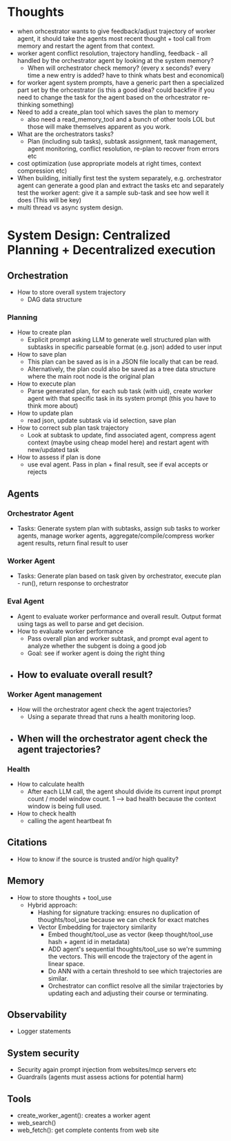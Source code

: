 # Thoughts
- when orhcestrator wants to give feedback/adjust trajectory of worker agent, it should take the agents most recent thought + tool call from memory and restart the agent from that context.
- worker agent conflict resolution, trajectory handling, feedback - all handled by the orchestrator agent by looking at the system memory?
    - When will orchestrator check memory? (every x seconds? every time a new entry is added? have to think whats best and economical)
- for worker agent system prompts, have a generic part then a specialized part set by the orhcestrator (is this a good idea? could backfire if you need to change the task for the agent based on the orhcestrator re-thinking something)
- Need to add a create_plan tool which saves the plan to memory
    - also need a read_memory_tool and a bunch of other tools LOL but those will make themselves apparent as you work.
- What are the orchestrators tasks?
    - Plan (including sub tasks), subtask assignment, task management, agent monitoring, conflict resolution, re-plan to recover from errors etc
- cost optimization (use appropriate models at right times, context compression etc)
- When building, initially first test the system separately, e.g. orchestrator agent can generate a good plan and extract the tasks etc and separately test the worker agent: give it a sample sub-task and see how well it does (This will be key)
- multi thread vs async system design.


# System Design: Centralized Planning + Decentralized execution

## Orchestration
- How to store overall system trajectory
    - DAG data structure
### Planning
- How to create plan
    - Explicit prompt asking LLM to generate well structured plan with subtasks in specific parseable format (e.g. json) added to user input 
- How to save plan
    - This plan can be saved as is in a JSON file locally that can be read. 
    - Alternatively, the plan could also be saved as a tree data structure where the main root node is the original plan
- How to execute plan
    - Parse generated plan, for each sub task (with uid), create worker agent with that specific task in its system prompt (this you have to think more about)
- How to update plan
    - read json, update subtask via id selection, save plan
- How to correct sub plan task trajectory
    - Look at subtask to update, find associated agent, compress agent context (maybe using cheap model here) and restart agent with new/updated task 
- How to assess if plan is done
    - use eval agent. Pass in plan + final result, see if eval accepts or rejects

## Agents
### Orchestrator Agent
- Tasks: Generate system plan with subtasks, assign sub tasks to worker agents, manage worker agents, aggregate/compile/compress worker agent results, return final result to user
### Worker Agent
- Tasks: Generate plan based on task given by orchestrator, execute plan - run(), return response to orchestrator
### Eval Agent
- Agent to evaluate worker performance and overall result. Output format using tags as well to parse and get decision.
- How to evaluate worker performance
    - Pass overall plan and worker subtask, and prompt eval agent to analyze whether the subgent is doing a good job
    - Goal: see if worker agent is doing the right thing
- How to evaluate overall result?
    - 
### Worker Agent management 
- How will the orchestrator agent check the agent trajectories?
    - Using a separate thread that runs a health monitoring loop.
- When will the orchestrator agent check the agent trajectories?
    - 

### Health
- How to calculate health
    - After each LLM call, the agent should divide its current input prompt count / model window count. 1 --> bad health because the context window is being full used. 
- How to check health
    - calling the agent heartbeat fn

## Citations
- How to know if the source is trusted and/or high quality? 

## Memory
- How to store thoughts + tool_use
    - Hybrid approach: 
        - Hashing for signature tracking: ensures no duplication of thoughts/tool_use because we can check for exact matches
        - Vector Embedding for trajectory similarity 
            - Embed thought/tool_use as vector (keep thought/tool_use hash + agent id in metadata)
            - ADD agent's sequential thoughts/tool_use so we're summing the vectors. This will encode the trajectory of the agent in linear space. 
            - Do ANN with a certain threshold to see which trajectories are similar. 
            - Orchestrator can conflict resolve all the similar trajectories by updating each and adjusting their course or terminating. 

## Observability
- Logger statements 

## System security
- Security again prompt injection from websites/mcp servers etc
- Guardrails (agents must assess actions for potential harm)

## Tools
- create_worker_agent(): creates a worker agent
- web_search()
- web_fetch(): get complete contents from web site 